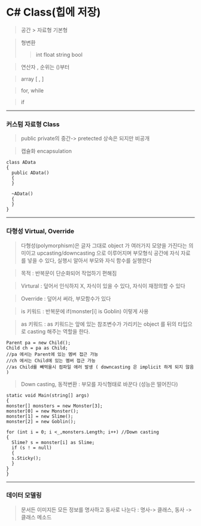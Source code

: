 # C# Class(힙에 저장)
> 공간 > 자료형 기본형

> 형변환
 >> int
 >> float
 >> string
 >> bool

> 연산자 , 순위는 ()부터

> array [ , ]

> for, while

> if 
---
### 커스텀 자료형 Class
> public private의 중간-> pretected 상속은 되지만 비공개

> 캡슐화 encapsulation
```
class AData
{
  public AData()
  {
  }

  ~AData()
  {
  }
}
```
---
### 다형성 Virtual, Override
> 다형성(polymorphism)은 글자 그대로 object 가 여러가지 모양을 가진다는 의미이고 upcasting/downcasting 으로 이루어지며
> 부모형식 공간에 자식 자료를 넣을 수 있다, 실행시 알아서 부모와 자식 함수를 실행한다

> 목적 : 반복문이 단순화되어 작업하기 편해짐

> Virtural : 덮어서 인식하지 X, 자식이 있을 수 있다, 자식이 재정의할 수 있다

> Override : 덮어서 써라, 부모함수가 있다

> is 키워드 : 반복문에 if(monster[i] is Goblin) 이렇게 사용

> as 키워드 : as 키워드는 앞에 있는 참조변수가 가리키는 object 를 뒤의 타입으로 casting 해주는 역할을 한다.
```
Parent pa = new Child();
Child ch = pa as Child;
//pa 에서는 Parent에 있는 멤버 접근 가능
//ch 에서는 Child에 있는 멤버 접근 가능
//as Child를 빼먹을시 컴파일 에러 발생 ( downcasting 은 implicit 하게 되지 않음 )
``` 
> Down casting, 동적변환 : 부모를 자식형태로 바꾼다 (성능은 떨어진다)
```
static void Main(string[] args)
{
monster[] monsters = new Monster[3];
monster[0] = new Monster();
monster[1] = new Slime();
monster[2] = new Goblin();

for (int i = 0; i <_,monsters.Length; i++) //Down casting
{
  Slime? s = monster[i] as Slime;
  if (s ! = null)
  {
  s.Sticky();
  }
}
}
```
---
### 데이터 모델링
> 문서든 이미지든 모든 정보를 명사하고 동사로 나눈다 : 명사-> 클래스, 동사 -> 클래스 메소드

####  

